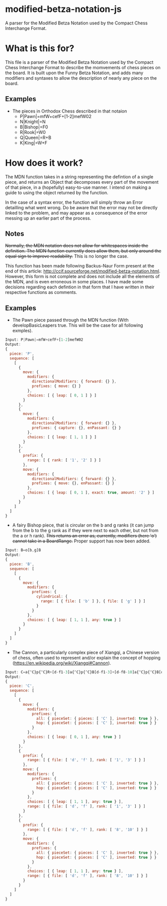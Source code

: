 # modified-betza-notation-js
A parser for the Modified Betza Notation used by the Compact Chess Interchange Format.

# What is this for?
This file is a parser of the Modified Betza Notation used by the Compact Chess Interchange Format to describe the momvements of chess pieces on the board. It is built upon the Funny Betza Notation, and adds many modifiers and syntaxes to allow the description of nearly any piece on the board.

## Examples
* The pieces in Orthodox Chess described in that notaion
    * P|Pawn|=mfW+cefF+[1-2]mefW02
    * N|Knight|=N
    * B|Bishop|=F0
    * R|Rook|=W0
    * Q|Queen|=R+B
    * K|King|=W+F

# How does it work?
The MDN function takes in a string representing the defintion of a single piece, and returns an Object that decomposes every part of the movement of that piece, in a (hopefully) easy-to-use manner. I intend on making a guide to using the object returned by the function.

In the case of a syntax error, the function will simply throw an Error detailling what went wrong. Do be aware that the error may not be directly linked to the problem, and may appear as a consequence of the error messing up an earlier part of the process.

## Notes
~~Normally, the MDN notation does not allow for whitespaces inside the definition. The MDN function currently does allow them, but only around the equal sign to improve readability.~~ This is no longer the case.

This function has been made following Backus-Naur Form present at the end of this article: http://ccif.sourceforge.net/modified-betza-notation.html. However, this form is not complete and does not include all the elements of the MDN, and is even erroneous in some places. I have made some decisions regarding each defintion in that form that I have written in their respective functions as comments.

## Examples 
- The Pawn piece passed through the MDN function (With developBasicLeapers true. This will be the case for all following exmples).
```js
Input: P|Pawn|=mfW+cefF+[1-2]mefW02
Output: 
{
  piece: 'P',
  sequence: [
    [
      {
        move: {
          modifiers: {
            directionalModifiers: { forward: {} },
            prefixes: { move: {} }
          },
          choices: [ { leap: [ 0, 1 ] } ]
        }
      },
      {
        move: {
          modifiers: {
            directionalModifiers: { forward: {} },
            prefixes: { capture: {}, enPassant: {} }
          },
          choices: [ { leap: [ 1, 1 ] } ]
        }
      },
      {
        prefix: {
          range: [ { rank: [ '1', '2' ] } ]
        },
        move: {
          modifiers: {
            directionalModifiers: { forward: {} },
            prefixes: { move: {}, enPassant: {} }
          },
          choices: [ { leap: [ 0, 1 ], exact: true, amount: '2' } ]
        }
      }
    ]
  ]
}
```
- A fairy Bishop piece, that is circular on the b and g ranks (it can jump from the b to the g rank as if they were next to each other, but not from the a or h rank). ~~This returns an error as, currently, modifiers (here 'o') cannot take in a BoardRange.~~ Proper support has now been added.
```js
Input: B=o[b,g]B
Output:
{
  piece: 'B',
  sequence: [
    [
      {
        move: {
          modifiers: {
            prefixes: {
              cylindrical: {
                range: [ { file: [ 'b' ] }, { file: [ 'g' ] } ]
              }
            }
          },
          choices: [ { leap: [ 1, 1 ], any: true } ]
        }
      }
    ]
  ]
}
```
- The Cannon, a particularly complex piece of Xiangqi, a Chinese version of chess, often used to represent and/or explain the concept of hopping (https://en.wikipedia.org/wiki/Xiangqi#Cannon).
```js
Input: C=a{^C}p{^C}R+[d-f1-3]a{^C}p{^C}B[d-f1-3]+[d-f8-10]a{^C}p{^C}B[d-f8-10]
Output: 
{
  piece: 'C',
  sequence: [
    [
      {
        move: {
          modifiers: {
            prefixes: {
              all: { pieceSet: { pieces: [ 'C' ], inverted: true } },
              hop: { pieceSet: { pieces: [ 'C' ], inverted: true } }
            }
          },
          choices: [ { leap: [ 0, 1 ], any: true } ]
        }
      },
      {
        prefix: {
          range: [ { file: [ 'd', 'f' ], rank: [ '1', '3' ] } ]
        },
        move: {
          modifiers: {
            prefixes: {
              all: { pieceSet: { pieces: [ 'C' ], inverted: true } },
              hop: { pieceSet: { pieces: [ 'C' ], inverted: true } }
            }
          },
          choices: [ { leap: [ 1, 1 ], any: true } ],
          range: [ { file: [ 'd', 'f' ], rank: [ '1', '3' ] } ]
        }
      },
      {
        prefix: {
          range: [ { file: [ 'd', 'f' ], rank: [ '8', '10' ] } ]
        },
        move: {
          modifiers: {
            prefixes: {
              all: { pieceSet: { pieces: [ 'C' ], inverted: true } },
              hop: { pieceSet: { pieces: [ 'C' ], inverted: true } }
            }
          },
          choices: [ { leap: [ 1, 1 ], any: true } ],
          range: [ { file: [ 'd', 'f' ], rank: [ '8', '10' ] } ]
        }
      }
    ]
  ]
}
```
